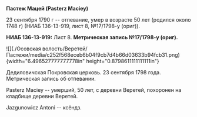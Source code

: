**Пастеж Мацей (Pasterz Maciey)**

23 сентября 1790 г -- отпевание, умер в возрасте 50 лет (родился около
1748 г) (НИАБ 136-13-919, лист 8, №17/1798-у (ориг)).

**НИАБ 136-13-919:** Лист 8. **Метрическая запись №17/1798-у (ориг).**

![](./Осовская волость/Веретей/Пастежи/media/c252f568eceb6b04f9cb7d4b66d03633b94fcb31.png){width="6.496527777777778in"
height="0.8798611111111111in"}

Дедиловичская Покровская церковь. 23 сентября 1798 года. Метрическая
запись об отпевании.

Pasterz Maciey -- умерший, 50 лет, с деревни Веретей, похоронен на
кладбище деревни Веретей.

Jazgunowicz Antoni -- ксёндз.
